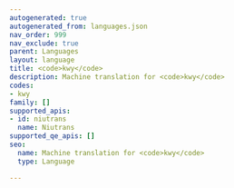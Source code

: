 ```yaml
---
autogenerated: true
autogenerated_from: languages.json
nav_order: 999
nav_exclude: true
parent: Languages
layout: language
title: <code>kwy</code>
description: Machine translation for <code>kwy</code>
codes:
- kwy
family: []
supported_apis:
- id: niutrans
  name: Niutrans
supported_qe_apis: []
seo:
  name: Machine translation for <code>kwy</code>
  type: Language

---
```


